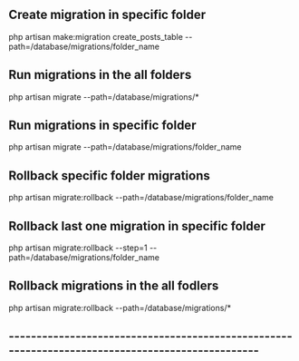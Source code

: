## Create migration in specific folder
  php artisan make:migration create_posts_table --path=/database/migrations/folder_name

## Run migrations in the all folders
  php artisan migrate --path=/database/migrations/*

## Run migrations in specific folder
  php artisan migrate --path=/database/migrations/folder_name

## Rollback specific folder migrations
  php artisan migrate:rollback --path=/database/migrations/folder_name
 
## Rollback last one migration in specific folder
  php artisan migrate:rollback --step=1 --path=/database/migrations/folder_name

## Rollback migrations in the all fodlers
  php artisan migrate:rollback --path=/database/migrations/*

## ------------------------------------------------------------------------------------------------